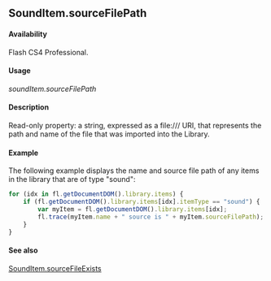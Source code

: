## SoundItem.sourceFilePath

#### Availability

Flash CS4 Professional.

#### Usage

*soundItem.sourceFilePath*

#### Description

Read-only property: a string, expressed as a file:/// URI, that represents the path and name of the file that was imported into the Library.

#### Example

The following example displays the name and source file path of any items in the library that are of type "sound":

```javascript
for (idx in fl.getDocumentDOM().library.items) {
    if (fl.getDocumentDOM().library.items[idx].itemType == "sound") {
        var myItem = fl.getDocumentDOM().library.items[idx];
        fl.trace(myItem.name + " source is " + myItem.sourceFilePath);
    }
}
```

#### See also

[SoundItem.sourceFileExists](../SoundItem_object/SoundItem10.md)

